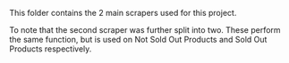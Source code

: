 This folder contains the 2 main scrapers used for this project. 

To note that the second scraper was further split into two. These perform the same function, but is used on Not Sold Out Products and Sold Out Products respectively. 

